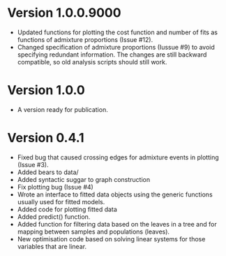 # Version 1.0.0.9000

 * Updated functions for plotting the cost function and number of fits as functions of admixture
   proportions (Issue #12).
 * Changed specification of admixture proportions (Iussue #9) to avoid specifying redundant
   information. The changes are still backward compatible, so old analysis scripts should
   still work.

# Version 1.0.0

 * A version ready for publication.

# Version 0.4.1

 * Fixed bug that caused crossing edges for admixture events in plotting (Issue #3).
 * Added bears to data/
 * Added syntactic suggar to graph construction
 * Fix plotting bug (Issue #4)
 * Wrote an interface to fitted data objects using the generic functions usually used
   for fitted models.
 * Added code for plotting fitted data
 * Added predict() function.
 * Added function for filtering data based on the leaves in a tree and for mapping
   between samples and populations (leaves).
 * New optimisation code based on solving linear systems for those variables that are linear.
 
